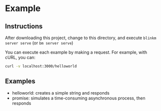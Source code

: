 # Example


## Instructions

After downloading this project,
change to this directory,
and execute `blinkm server serve` (or `bm server serve`)

You can execute each example by making a request.
For example, with cURL, you can:

```sh
curl -v localhost:3000/helloworld
```

## Examples

-   helloworld: creates a simple string and responds
-   promise: simulates a time-consuming asynchronous process, then responds
